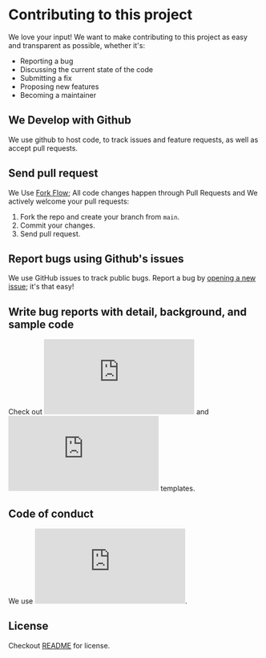 # Contributing to this project

We love your input! We want to make contributing to this project as easy and transparent as possible, whether it's:

- Reporting a bug
- Discussing the current state of the code
- Submitting a fix
- Proposing new features
- Becoming a maintainer

## We Develop with Github

We use github to host code, to track issues and feature requests, as well as accept pull requests.

## Send pull request

We Use [Fork Flow](https://docs.github.com/en/pull-requests); All code changes happen through Pull Requests and We actively welcome your pull requests:

1. Fork the repo and create your branch from `main`.
2. Commit your changes.
3. Send pull request.

## Report bugs using Github's issues

We use GitHub issues to track public bugs. Report a bug by [opening a new issue](https://github.com/codegeeks/codegeeks/issues/new/choose); it's that easy!

## Write bug reports with detail, background, and sample code

Check out ![bug report](https://github.com/codegeeks/codegeeks/blob/main/.github/ISSUE_TEMPLATE/bug_report.md) and ![feature request](https://github.com/codegeeks/codegeeks/blob/main/.github/ISSUE_TEMPLATE/feature_request.md) templates.

## Code of conduct

We use ![this code of conduct](https://github.com/codegeeks/codegeeks/blob/main/CODE_OF_CONDUCT.md).  

## License

Checkout [README](https://github.com/codegeeks/codegeeks/blob/main/README.md) for license.  
